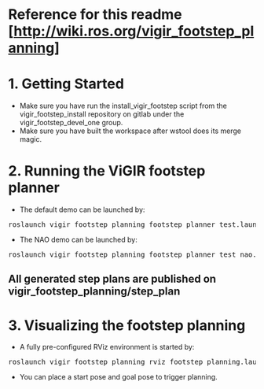 # Reference for this readme [http://wiki.ros.org/vigir_footstep_planning]
# 1. Getting Started
* Make sure you have run the install_vigir_footstep script from the vigir_footstep_install repository on gitlab under the vigir_footstep_devel_one group.
* Make sure you have built the workspace after wstool does its merge magic.

# 2. Running the ViGIR footstep planner
* The default demo can be launched by:
<pre>
roslaunch vigir_footstep_planning footstep_planner_test.launch
</pre>
* The NAO demo can be launched by:
<pre>
roslaunch vigir_footstep_planning footstep_planner_test_nao.launch
</pre>
## All generated step plans are published on vigir_footstep_planning/step_plan

# 3. Visualizing the footstep planning
* A fully pre-configured RViz environment is started by:
<pre>
roslaunch vigir_footstep_planning rviz_footstep_planning.launch
</pre>
* You can place a start pose and goal pose to trigger planning.